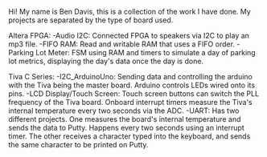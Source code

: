 Hi! My name is Ben Davis, this is a collection of the work 
I have done.
My projects are separated by the type of board used.

Altera FPGA:
  -Audio I2C: Connected FPGA to speakers via I2C to
  play an mp3 file.
  -FIFO RAM: Read and writable RAM that uses a FIFO
  order.
  -Parking Lot Meter: FSM using RAM and timers to 
  simulate a day of parking lot metrics, displaying 
  the day's data once the day is done.

Tiva C Series:
  -I2C_ArduinoUno: Sending data and controlling the 
  arduino with the Tiva being the master board.
  Arduino controls LEDs wired onto its pins.
  -LCD Display/Touch Screen: Touch screen buttons can
  switch the PLL frequency of the Tiva board. Onboard
  interrupt timers measure the Tiva's internal temperature
  every two seconds via the ADC.
  -UART: Has two different projects. One measures the board's
  internal temperature and sends the data to Putty. Happens
  every two seconds using an interrupt timer. The other receives
  a character typed into the keyboard, and sends the same character
  to be printed on Putty.